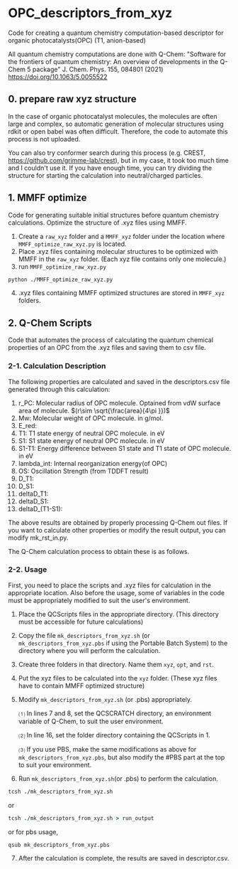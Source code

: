 # OPC_descriptors_from_xyz
Code for creating a quantum chemistry computation-based descriptor for organic photocatalysts(OPC) (T1, anion-based)

All quantum chemistry computations are done with Q-Chem: 
"Software for the frontiers of quantum chemistry:
   An overview of developments in the Q-Chem 5 package"
   J. Chem. Phys. 155, 084801 (2021)
   https://doi.org/10.1063/5.0055522

## 0. prepare raw xyz structure
In the case of organic photocatalyst molecules, the molecules are often large and complex, so automatic generation of molecular structures using rdkit or open babel was often difficult.
Therefore, the code to automate this process is not uploaded.

You can also try conformer search during this process (e.g. CREST, https://github.com/grimme-lab/crest), but in my case, it took too much time and I couldn't use it.
If you have enough time, you can try dividing the structure for starting the calculation into neutral/charged particles.

## 1. MMFF optimize
Code for generating suitable initial structures before quantum chemistry calculations. Optimize the structure of .xyz files using MMFF.

1. Create a `raw_xyz` folder and a `MMFF_xyz` folder under the location where `MMFF_optimize_raw_xyz.py` is located.
2. Place .xyz files containing molecular structures to be optimized with MMFF in the `raw_xyz` folder. (Each xyz file contains only one molecule.)
3. run `MMFF_optimize_raw_xyz.py`
```tcsh
python ./MMFF_optimize_raw_xyz.py
```
4. .xyz files containing MMFF optimized structures are stored in `MMFF_xyz` folders.

## 2. Q-Chem Scripts
Code that automates the process of calculating the quantum chemical properties of an OPC from the .xyz files and saving them to csv file.
### 2-1. Calculation Description
The following properties are calculated and saved in the descriptors.csv file generated through this calculation:
1. r_PC: Molecular radius of OPC molecule. Optained from vdW surface area of molecule. $(r\sim \sqrt{\frac{area}{4\pi }})$
2. Mw: Molecular weight of OPC molecule. in g/mol.
3. E_red: 
4. T1: T1 state energy of neutral OPC molecule. in eV
5. S1: S1 state energy of neutral OPC molecule. in eV
6. S1-T1: Energy difference between S1 state and T1 state of OPC molecule. in eV
7. lambda_int: Internal reorganization energy(of OPC)
8. OS: Oscillation Strength (from TDDFT result)
9. D_T1: 
10. D_S1: 
11. deltaD_T1: 
12. deltaD_S1: 
13. deltaD_(T1-S1): 

The above results are obtained by properly processing Q-Chem out files. If you want to calculate other properties or modify the result output, you can modify mk_rst_in.py.

The Q-Chem calculation process to obtain these is as follows.

### 2-2. Usage
First, you need to place the scripts and .xyz files for calculation in the appropriate location.
Also before the usage, some of variables in the code must be appropriately modified to suit the user's environment.

1. Place the QCScripts files in the appropriate directory. (This directory must be accessible for future calculations)
2. Copy the file `mk_descriptors_from_xyz.sh` (or `mk_descriptors_from_xyz.pbs` if using the Portable Batch System) to the directory where you will perform the calculation.
3. Create three folders in that directory. Name them `xyz`, `opt`, and `rst`.
4. Put the xyz files to be calculated into the `xyz` folder. (These xyz files have to contain MMFF optimized structure)
5. Modify `mk_descriptors_from_xyz.sh` (or .pbs) appropriately.

   ⑴ In lines 7 and 8, set the QCSCRATCH directory, an environment variable of Q-Chem, to suit the user environment.

   ⑵ In line 16, set the folder directory containing the QCScripts in 1.

   ⑶ If you use PBS, make the same modifications as above for `mk_descriptors_from_xyz.pbs`, but also modify the #PBS part at the top to suit your environment.
6. Run `mk_descriptors_from_xyz.sh`(or .pbs) to perform the calculation.
```tcsh
tcsh ./mk_descriptors_from_xyz.sh
```
or
```tcsh
tcsh ./mk_descriptors_from_xyz.sh > run_output
```
or for pbs usage,
```tcsh
qsub mk_descriptors_from_xyz.pbs
```
7. After the calculation is complete, the results are saved in descriptor.csv.

